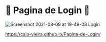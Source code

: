 #  👤 Pagina de Login 👤

![Screenshot 2021-08-09 at 19-49-08 Login](https://user-images.githubusercontent.com/62302606/130157340-3228e366-02f9-4165-b480-0c7f96037e1e.png)


https://caio-vieira.github.io/Pagina-de-Login/
